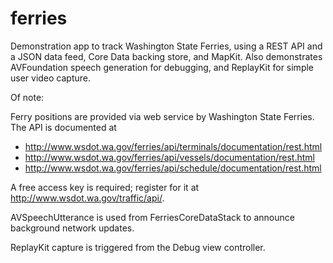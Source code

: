 # ferries

Demonstration app to track Washington State Ferries, using a REST API and a JSON data feed, 
Core Data backing store, and MapKit. Also demonstrates AVFoundation speech generation for 
debugging, and ReplayKit for simple user video capture.

Of note:

Ferry positions are provided via web service by Washington State Ferries. The API is documented at
* http://www.wsdot.wa.gov/ferries/api/terminals/documentation/rest.html
* http://www.wsdot.wa.gov/ferries/api/vessels/documentation/rest.html
* http://www.wsdot.wa.gov/ferries/api/schedule/documentation/rest.html

A free access key is required; register for it at http://www.wsdot.wa.gov/traffic/api/.

AVSpeechUtterance is used from FerriesCoreDataStack to announce background network updates.

ReplayKit capture is triggered from the Debug view controller.




